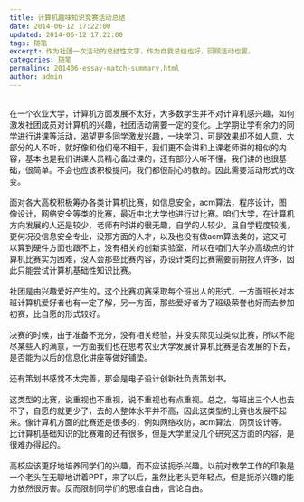 ```yaml
---
title: 计算机趣味知识竞赛活动总结
date: 2014-06-12 17:22:00
updated: 2014-06-12 17:22:00
tags: 随笔
excerpt: 作为社团一次活动的总结性文字，作为自我总结也好，回顾活动也罢。
categories: 随笔
permalink: 201406-essay-match-summary.html
author: admin
---
```


<br>
在一个农业大学，计算机方面发展不太好，大多数学生并不对计算机感兴趣，如何激发社团成员对计算机的兴趣，社团活动需要一定的变化。上学期让学有余力的同学进行讲课等活动，渴望更多同学激发兴趣，一块学习，可是效果却不如人意，大部分的人不听，就好像和他们毫不相干，我们更不会讲和上课老师讲的相似的内容，基本也是我们讲课人员精心备过课的，还有部分人听不懂，我们讲的也很基础，很简单。不会也应该积极提问，我们都很耐心的教的。因此需要活动形式的改变。
<br>
<br>
面对各大高校积极筹办各类计算机比赛，如信息安全，acm算法，程序设计，图像设计，网络安全等类的比赛，最近中北大学也进行过比赛。咱们大学，在计算机方向发展的人还是较少，老师有时讲的很无趣，自学的人较少，且自学程度较浅，更何况没信息安全专业，没那方面的人才，以及也没有做acm算法类的，这又可以算到硬件方面也跟不上，没有相关的创新实验室，所以在咱们大学办高级点的计算机比赛实为困难，没人会那些比赛内容，办设计类的比赛需要前期投入许多，因此只能尝试计算机基础性知识比赛。
<br>
<br>
社团是由兴趣爱好产生的。这个比赛初赛采取每个班出人的形式，一方面班长对本班计算机爱好者也有一定了解，另一方面，那些爱好者为了班级荣誉也好而去参加初赛，比自愿的形式较好。
<br>
<br>
决赛的时候，由于准备不充分，没有相关经验，并没实际见过类似比赛，所以不能尽某些人的满意，一方面我们也在思考农业大学发展计算机比赛是否发展的下去，是否能为以后的信息化讲座等做好铺垫。
<br>
<br>
还有策划书感觉不太完善，那会是电子设计创新社负责策划书。
<br>
<br>
这类型的比赛，说重视也不重视，说不重视也有点重视。总之，每班出三个人也去不了，自愿的就更少了，去的人整体水平并不高，因此这类型的比赛也发展不起来。像计算机方面的比赛还是很多的，例如网络攻防，acm算法，网页设计等。比计算机基础知识的比赛难的还有很多，但是大学里没几个研究这方面的内容，是很难办得起的。
<br>
<br>
高校应该更好地培养同学们的兴趣，而不应该扼杀兴趣。以前对教学工作的印象是一个老头在无聊地讲着PPT，来了以后，虽然比老头更年轻点，但是扼杀兴趣的能力依然很厉害。反而限制同学们的思维自由，言论自由。